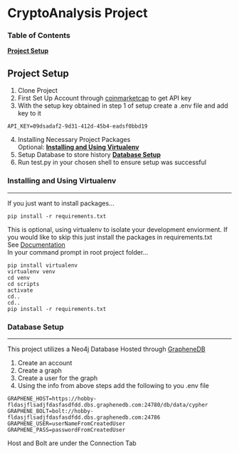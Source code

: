 # CryptoAnalysis Project

### Table of Contents
**[Project Setup](#project-setup)**<br>


## Project Setup
1. Clone Project
2. First Set Up Account through [coinmarketcap](https://coinmarketcap.com/api/documentation/v1/#section/Introduction) to get API key
3. With the setup key obtained in step 1 of setup create a .env file and add key to it
```
API_KEY=09dsadaf2-9d31-412d-45b4-eadsf0bbd19
```
4. Installing Necessary Project Packages <br />
Optional: **[Installing and Using Virtualenv](#installing-and-using-virtualenv)**
5. Setup Database to store history **[Database Setup](#database-setup)**
6. Run test.py in your chosen shell to ensure setup was successful

### Installing and Using Virtualenv
-----------------------------------
If you just want to install packages...
```
pip install -r requirements.txt
```
This is optional, using virtualenv to isolate your development enviorment.
If you would like to skip this just install the packages in requirements.txt <br/>
See [Documentation](https://virtualenv.pypa.io/en/latest/) <br />
In your command prompt in root project folder...
```
pip install virtualenv
virtualenv venv
cd venv
cd scripts
activate
cd..
cd..
pip install -r requirements.txt
```

### Database Setup
------------------
This project utilizes a Neo4j Database Hosted through [GrapheneDB](https://www.graphenedb.com/)
1. Create an account
2. Create a graph
3. Create a user for the graph
4. Using the info from above steps add the following to you .env file
```
GRAPHENE_HOST=https://hobby-fldasjflsadjfdasfasdfdd.dbs.graphenedb.com:24780/db/data/cypher
GRAPHENE_BOLT=bolt://hobby-fldasjflsadjfdasfasdfdd.dbs.graphenedb.com:24786
GRAPHENE_USER=userNameFromCreatedUser
GRAPHENE_PASS=passwordFromCreatedUser
```
Host and Bolt are under the Connection Tab
